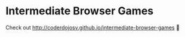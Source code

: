 # Intermediate Browser Games

Check out http://coderdojosv.github.io/intermediate-browser-games :rocket:

